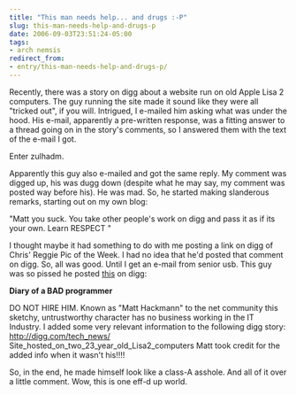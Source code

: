 ```yaml
---
title: "This man needs help... and drugs :-P"
slug: this-man-needs-help-and-drugs-p
date: 2006-09-03T23:51:24-05:00
tags:
- arch nemsis
redirect_from:
- entry/this-man-needs-help-and-drugs-p/
---
```

Recently, there was a story on digg about a website run on old Apple Lisa 2 computers. The guy running the site made it sound like they were all "tricked out", if you will. Intrigued, I e-mailed him asking what was under the hood. His e-mail, apparently a pre-written response, was a fitting answer to a thread going on in the story's comments, so I answered them with the text of the e-mail I got.

Enter zulhadm.

Apparently this guy also e-mailed and got the same reply. My comment was digged up, his was dugg down (despite what he may say, my comment was posted way before his). He was mad. So, he started making slanderous remarks, starting out on my own blog:

"Matt you suck. You take other people's work on digg and pass it as if its your own. Learn RESPECT "

I thought maybe it had something to do with me posting a link on digg of Chris' Reggie Pic of the Week. I had no idea that he'd posted that comment on digg. So, all was good. Until I get an e-mail from senior usb. This guy was so pissed he posted [this](http://digg.com/programming/Diary_of_a_BAD_programmer) on digg:

**Diary of a BAD programmer**

DO NOT HIRE HIM. Known as "Matt Hackmann" to the net community this sketchy, untrustworthy character has no business working in the IT Industry. I added some very relevant information to the following digg story: http://digg.com/tech_news/ Site_hosted_on_two_23_year_old_Lisa2_computers Matt took credit for the added info when it wasn't his!!!!

So, in the end, he made himself look like a class-A asshole. And all of it over a little comment. Wow, this is one eff-d up world.
